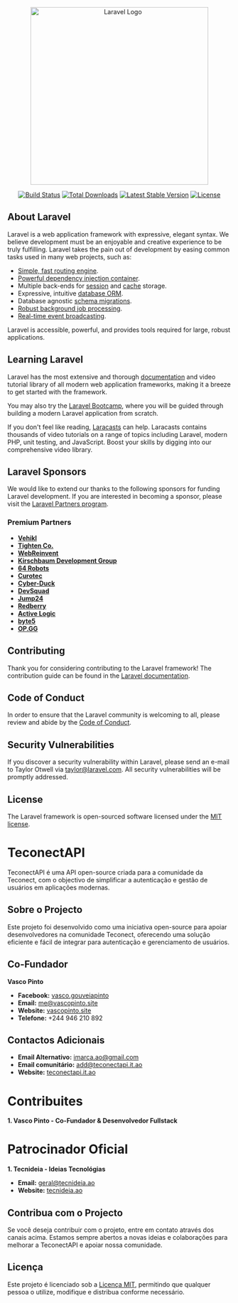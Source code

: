 <p align="center"><a href="https://laravel.com" target="_blank"><img src="https://raw.githubusercontent.com/laravel/art/master/logo-lockup/5%20SVG/2%20CMYK/1%20Full%20Color/laravel-logolockup-cmyk-red.svg" width="400" alt="Laravel Logo"></a></p>

<p align="center">
<a href="https://github.com/laravel/framework/actions"><img src="https://github.com/laravel/framework/workflows/tests/badge.svg" alt="Build Status"></a>
<a href="https://packagist.org/packages/laravel/framework"><img src="https://img.shields.io/packagist/dt/laravel/framework" alt="Total Downloads"></a>
<a href="https://packagist.org/packages/laravel/framework"><img src="https://img.shields.io/packagist/v/laravel/framework" alt="Latest Stable Version"></a>
<a href="https://packagist.org/packages/laravel/framework"><img src="https://img.shields.io/packagist/l/laravel/framework" alt="License"></a>
</p>

## About Laravel

Laravel is a web application framework with expressive, elegant syntax. We believe development must be an enjoyable and creative experience to be truly fulfilling. Laravel takes the pain out of development by easing common tasks used in many web projects, such as:

- [Simple, fast routing engine](https://laravel.com/docs/routing).
- [Powerful dependency injection container](https://laravel.com/docs/container).
- Multiple back-ends for [session](https://laravel.com/docs/session) and [cache](https://laravel.com/docs/cache) storage.
- Expressive, intuitive [database ORM](https://laravel.com/docs/eloquent).
- Database agnostic [schema migrations](https://laravel.com/docs/migrations).
- [Robust background job processing](https://laravel.com/docs/queues).
- [Real-time event broadcasting](https://laravel.com/docs/broadcasting).

Laravel is accessible, powerful, and provides tools required for large, robust applications.

## Learning Laravel

Laravel has the most extensive and thorough [documentation](https://laravel.com/docs) and video tutorial library of all modern web application frameworks, making it a breeze to get started with the framework.

You may also try the [Laravel Bootcamp](https://bootcamp.laravel.com), where you will be guided through building a modern Laravel application from scratch.

If you don't feel like reading, [Laracasts](https://laracasts.com) can help. Laracasts contains thousands of video tutorials on a range of topics including Laravel, modern PHP, unit testing, and JavaScript. Boost your skills by digging into our comprehensive video library.

## Laravel Sponsors

We would like to extend our thanks to the following sponsors for funding Laravel development. If you are interested in becoming a sponsor, please visit the [Laravel Partners program](https://partners.laravel.com).

### Premium Partners

- **[Vehikl](https://vehikl.com/)**
- **[Tighten Co.](https://tighten.co)**
- **[WebReinvent](https://webreinvent.com/)**
- **[Kirschbaum Development Group](https://kirschbaumdevelopment.com)**
- **[64 Robots](https://64robots.com)**
- **[Curotec](https://www.curotec.com/services/technologies/laravel/)**
- **[Cyber-Duck](https://cyber-duck.co.uk)**
- **[DevSquad](https://devsquad.com/hire-laravel-developers)**
- **[Jump24](https://jump24.co.uk)**
- **[Redberry](https://redberry.international/laravel/)**
- **[Active Logic](https://activelogic.com)**
- **[byte5](https://byte5.de)**
- **[OP.GG](https://op.gg)**

## Contributing

Thank you for considering contributing to the Laravel framework! The contribution guide can be found in the [Laravel documentation](https://laravel.com/docs/contributions).

## Code of Conduct

In order to ensure that the Laravel community is welcoming to all, please review and abide by the [Code of Conduct](https://laravel.com/docs/contributions#code-of-conduct).

## Security Vulnerabilities

If you discover a security vulnerability within Laravel, please send an e-mail to Taylor Otwell via [taylor@laravel.com](mailto:taylor@laravel.com). All security vulnerabilities will be promptly addressed.

## License

The Laravel framework is open-sourced software licensed under the [MIT license](https://opensource.org/licenses/MIT).



# TeconectAPI

TeconectAPI é uma API open-source criada para a comunidade da Teconect, com o objectivo de simplificar a autenticação e gestão de usuários em aplicações modernas.

## Sobre o Projecto

Este projeto foi desenvolvido como uma iniciativa open-source para apoiar desenvolvedores na comunidade Teconect, oferecendo uma solução eficiente e fácil de integrar para autenticação e gerenciamento de usuários.

## Co-Fundador 

**Vasco Pinto**

- **Facebook:** [vasco.gouveiapinto](https://www.facebook.com/vasco.gouveiapinto)
- **Email:** [me@vascopinto.site](mailto:me@vascopinto.site)
- **Website:** [vascopinto.site](https://vascopinto.site)
- **Telefone:** +244 946 210 892

## Contactos Adicionais

- **Email Alternativo:** [imarca.ao@gmail.com](mailto:imarca.ao@gmail.com)
- **Email comunitário:** [add@teconectapi.it.ao](mailto:add@teconectapi.it.ao)
- **Website:** [teconectapi.it.ao](https://teconectapi.it.ao)

# Contribuites

**1. Vasco Pinto - Co-Fundador & Desenvolvedor Fullstack**


# Patrocinador Oficial

**1. Tecnideia - Ideias Tecnológias**

- **Email:** [geral@tecnideia.ao](geral@tecnideia.ao)
- **Website:** [tecnideia.ao](https://tecnideia.ao)


## Contribua com o Projecto

Se você deseja contribuir com o projeto, entre em contato através dos canais acima. Estamos sempre abertos a novas ideias e colaborações para melhorar a TeconectAPI e apoiar nossa comunidade.

## Licença

Este projeto é licenciado sob a [Licença MIT](LICENSE), permitindo que qualquer pessoa o utilize, modifique e distribua conforme necessário.
